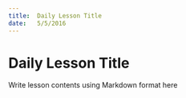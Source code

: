 ```yaml
---
title:  Daily Lesson Title
date:   5/5/2016
---
```


# Daily Lesson Title

Write lesson contents using Markdown format here